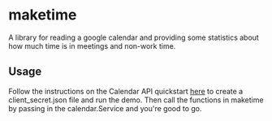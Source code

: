 maketime
========
A library for reading a google calendar and providing some statistics about how
much time is in meetings and non-work time.

Usage
-----
Follow the instructions on the Calendar API quickstart
[here](https://developers.google.com/google-apps/calendar/quickstart/go) to
create a client\_secret.json file and run the demo. Then call the functions in
maketime by passing in the calendar.Service and you're good to go.
